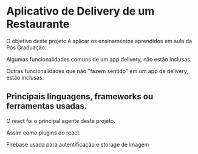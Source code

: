 # Aplicativo de Delivery de um Restaurante

O objetivo deste projeto é aplicar os ensinamentos aprendidos em aula da Pós Graduação.

Algumas funcionalidades comuns de um app delivery, não estão inclusas.

Outras funcionalidades que não "fazem sentido" em um app de delivery, estão inclusas.


## Principais linguagens, frameworks ou ferramentas usadas.

O react foi o principal agente deste projeto.

Assim como plugins do react.

Firebase usada para autentificação e storage de imagem


